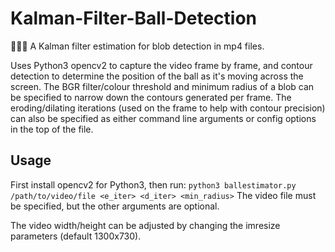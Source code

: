 # Kalman-Filter-Ball-Detection
🔴🔴🔴 A Kalman filter estimation for blob detection in mp4 files.

Uses Python3 opencv2 to capture the video frame by frame, and contour detection to determine the position of the ball as it's 
moving across the screen. The BGR filter/colour threshold and minimum radius of a blob can be specified to narrow down the 
contours generated per frame. The eroding/dilating iterations (used on the frame to help with contour precision) can also be 
specified as either command line arguments or config options in the top of the file. 

## Usage
First install opencv2 for Python3, then run:
`python3 ballestimator.py /path/to/video/file <e_iter> <d_iter> <min_radius>`
The video file must be specified, but the other arguments are optional.

The video width/height can be adjusted by changing the imresize parameters (default 1300x730).
